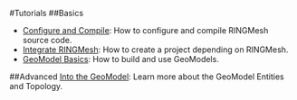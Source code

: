 
#Tutorials
##Basics
 * [Configure and Compile](configure_compile_ringmesh): How to configure and compile RINGMesh source code.
 * [Integrate RINGMesh](): How to create a project depending on RINGMesh.
 * [GeoModel Basics](geomodel/geomodel-basics): How to build and use GeoModels.

##Advanced
[Into the GeoModel](): Learn more about the GeoModel Entities and Topology.
